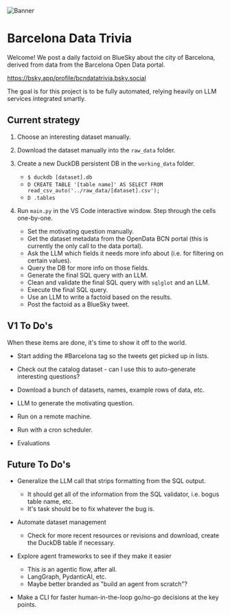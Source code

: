 ![Banner](./images/logo2.png)

Barcelona Data Trivia
=========

Welcome! We post a daily factoid on BlueSky about the city of Barcelona, derived from data from the Barcelona Open Data portal.

https://bsky.app/profile/bcndatatrivia.bsky.social

The goal is for this project is to be fully automated, relying heavily on LLM services integrated smartly.


Current strategy
-------
1. Choose an interesting dataset manually.

2. Download the dataset manually into the `raw_data` folder.

3. Create a new DuckDB persistent DB in the `working_data` folder.
    - `$ duckdb [dataset].db`
    - `D CREATE TABLE '[table name]' AS SELECT FROM read_csv_auto('../raw_data/[dataset].csv');`
    - `D .tables`

4. Run `main.py` in the VS Code interactive window. Step through the cells one-by-one.
    - Set the motivating question manually.
    - Get the dataset metadata from the OpenData BCN portal (this is currently the only call to the data portal).
    - Ask the LLM which fields it needs more info about (i.e. for filtering on certain values).
    - Query the DB for more info on those fields.
    - Generate the final SQL query with an LLM.
    - Clean and validate the final SQL query with `sqlglot` and an LLM.
    - Execute the final SQL query.
    - Use an LLM to write a factoid based on the results.
    - Post the factoid as a BlueSky tweet.


V1 To Do's
----------
When these items are done, it's time to show it off to the world.

* Start adding the #Barcelona tag so the tweets get picked up in lists.

* Check out the catalog dataset - can I use this to auto-generate interesting questions?

* Download a bunch of datasets, names, example rows of data, etc.

* LLM to generate the motivating question.

* Run on a remote machine.

* Run with a cron scheduler.

* Evaluations

    
Future To Do's
--------------
* Generalize the LLM call that strips formatting from the SQL output.
    - It should get all of the information from the SQL validator, i.e. bogus table name, etc.
    - It's task should be to fix whatever the bug is.

* Automate dataset management
    * Check for more recent resources or revisions and download, create the DuckDB table if necessary.

* Explore agent frameworks to see if they make it easier
    - This *is* an agentic flow, after all.
    - LangGraph, PydanticAI, etc.
    - Maybe better branded as "build an agent from scratch"?

* Make a CLI for faster human-in-the-loop go/no-go decisions at the key points.
